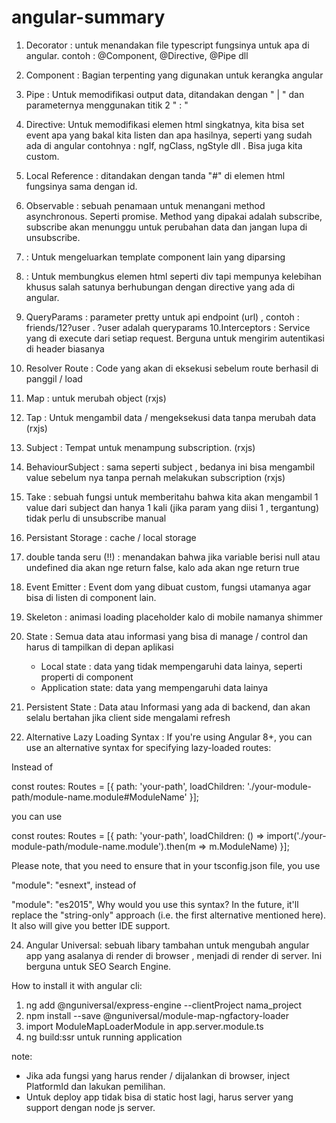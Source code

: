 # angular-summary
1. Decorator : untuk menandakan file typescript fungsinya untuk apa di angular. contoh : @Component, @Directive, @Pipe dll
2. Component : Bagian terpenting yang digunakan untuk kerangka angular
3. Pipe : Untuk memodifikasi output data, ditandakan dengan " | " dan parameternya menggunakan titik 2 " : "
4. Directive: Untuk memodifikasi elemen html singkatnya, kita bisa set event apa yang bakal kita listen dan apa hasilnya, seperti yang sudah ada di angular contohnya : ngIf, ngClass, ngStyle dll . Bisa juga kita custom.
5. Local Reference : ditandakan dengan tanda "#" di elemen html fungsinya sama dengan id.
6. Observable : sebuah penamaan untuk menangani method asynchronous. Seperti promise. Method yang dipakai adalah subscribe, subscribe akan menunggu untuk perubahan data dan jangan lupa di unsubscribe.
7. <ng-content> : Untuk mengeluarkan template component lain yang diparsing
8. <ng-template> : Untuk membungkus elemen html seperti div tapi mempunya kelebihan khusus salah satunya berhubungan dengan directive yang ada di angular.
9. QueryParams : parameter pretty untuk api endpoint (url) , contoh : friends/12?user . ?user adalah queryparams
10.Interceptors : Service yang di execute dari setiap request. Berguna untuk mengirim autentikasi di header biasanya
11. Resolver Route : Code yang akan di eksekusi sebelum route berhasil di panggil / load
12. Map : untuk merubah object (rxjs)
13. Tap : Untuk mengambil data / mengeksekusi data tanpa merubah data (rxjs)
14. Subject : Tempat untuk menampung subscription. (rxjs)
15. BehaviourSubject : sama seperti subject , bedanya ini bisa mengambil value sebelum nya tanpa pernah melakukan subscription (rxjs)
16. Take : sebuah fungsi untuk memberitahu bahwa kita akan mengambil 1 value dari subject dan hanya 1 kali (jika param yang diisi 1 , tergantung) tidak perlu di unsubscribe manual
17. Persistant Storage : cache / local storage
18. double tanda seru (!!) : menandakan bahwa jika variable berisi null atau undefined dia akan nge return false, kalo ada akan nge return true
19. Event Emitter : Event dom yang dibuat custom, fungsi utamanya agar bisa di listen di component lain.
20. Skeleton : animasi loading placeholder kalo di mobile namanya shimmer
21. State : Semua data atau informasi yang bisa di manage / control dan harus di tampilkan di depan aplikasi
	- Local state : data yang tidak mempengaruhi data lainya, seperti properti di component
	- Application state: data yang mempengaruhi data lainya
22. Persistent State : Data atau Informasi yang ada di backend, dan akan selalu bertahan jika client side mengalami refresh

23. Alternative Lazy Loading Syntax :
If you're using Angular 8+, you can use an alternative syntax for specifying lazy-loaded routes:

Instead of

const routes: Routes = [{
  path: 'your-path',
  loadChildren: './your-module-path/module-name.module#ModuleName'
}];

you can use

const routes: Routes = [{
  path: 'your-path',
  loadChildren: () => import('./your-module-path/module-name.module').then(m => m.ModuleName)
}];

Please note, that you need to ensure that in your tsconfig.json file, you use

"module": "esnext",
instead of

"module": "es2015",
Why would you use this syntax? In the future, it'll replace the "string-only" approach (i.e. the first alternative mentioned here). It also will give you better IDE support.


24. Angular Universal: sebuah libary tambahan untuk mengubah angular app yang asalanya di render di browser , menjadi di render di server. Ini berguna untuk SEO Search Engine.

How to install it with angular cli:

1. ng add @nguniversal/express-engine --clientProject nama_project
2. npm install --save @nguniversal/module-map-ngfactory-loader
3. import ModuleMapLoaderModule in app.server.module.ts
4. ng build:ssr untuk running application

note: 
- Jika ada fungsi yang harus render / dijalankan di browser, inject PlatformId dan lakukan pemilihan.
- Untuk deploy app tidak bisa di static host lagi, harus server yang support dengan node js server.

